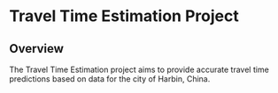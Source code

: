 # Travel Time Estimation Project

## Overview
The Travel Time Estimation project aims to provide accurate travel time predictions based on data for the city of Harbin, China. 
